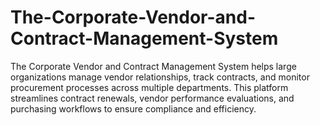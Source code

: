 # The-Corporate-Vendor-and-Contract-Management-System
The Corporate Vendor and Contract Management System helps large organizations manage vendor relationships, track contracts, and monitor procurement processes across multiple departments. This platform streamlines contract renewals, vendor performance evaluations, and purchasing workflows to ensure compliance and efficiency.
